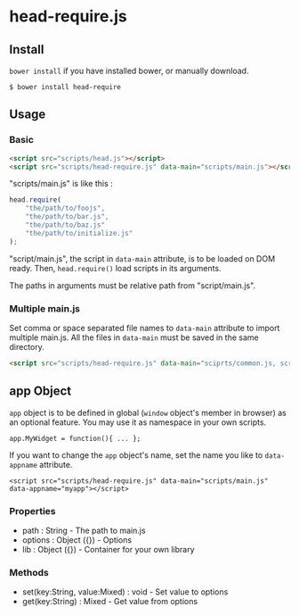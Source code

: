 # head-require.js

## Install

`bower install` if you have installed bower, or manually download.

```
$ bower install head-require
```

## Usage

### Basic

```html
<script src="scripts/head.js"></script>
<script src="scripts/head-require.js" data-main="scripts/main.js"></script>
```
"scripts/main.js" is like this : 

```javascript
head.require(
	"the/path/to/foojs",
	"the/path/to/bar.js",
	"the/path/to/baz.js"
	"the/path/to/initialize.js"
);
```

"script/main.js", the script in `data-main` attribute, is to be loaded on DOM ready.
Then, `head.require()` load scripts in its arguments.

The paths in arguments must be relative path from "script/main.js".

### Multiple main.js

Set comma or space separated file names to `data-main` attribute to import multiple main.js.
All the files in `data-main` must be saved in the same directory.

```html
<script src="scripts/head-require.js" data-main="sciprts/common.js, scripts/main.js"></script>
```

## app Object

`app` object is to be defined in global (`window` object's member in browser) as an optional feature.
You may use it as namespace in your own scripts.

```
app.MyWidget = function(){ ... };
```

If you want to change the `app` object's name, set the name you like to `data-appname` attribute.

```
<script src="scripts/head-require.js" data-main="scripts/main.js" data-appname="myapp"></script>
```

### Properties

- path : String - The path to main.js
- options : Object ({}) - Options
- lib : Object ({}) - Container for your own library

### Methods

- set(key:String, value:Mixed) : void - Set value to options
- get(key:String) : Mixed - Get value from options
